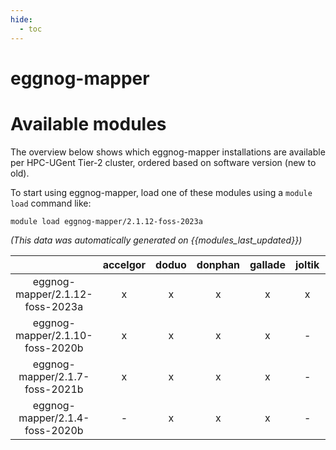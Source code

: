 ```yaml
---
hide:
  - toc
---
```


eggnog-mapper
=============

# Available modules


The overview below shows which eggnog-mapper installations are available per HPC-UGent Tier-2 cluster, ordered based on software version (new to old).

To start using eggnog-mapper, load one of these modules using a `module load` command like:

```shell
module load eggnog-mapper/2.1.12-foss-2023a
```

*(This data was automatically generated on {{modules_last_updated}})*  

| |accelgor|doduo|donphan|gallade|joltik|shinx|skitty|
| :---: | :---: | :---: | :---: | :---: | :---: | :---: | :---: |
|eggnog-mapper/2.1.12-foss-2023a|x|x|x|x|x|x|x|
|eggnog-mapper/2.1.10-foss-2020b|x|x|x|x|-|-|-|
|eggnog-mapper/2.1.7-foss-2021b|x|x|x|x|-|-|-|
|eggnog-mapper/2.1.4-foss-2020b|-|x|x|x|-|-|-|
